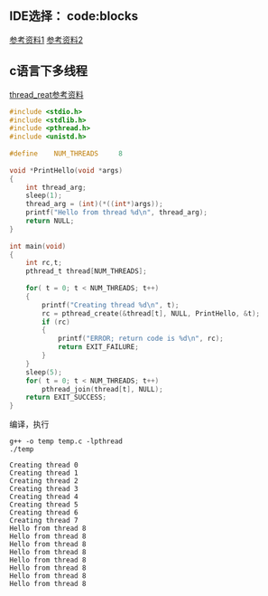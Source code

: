 ## IDE选择： code:blocks

[参考资料1](https://linux.cn/article-5078-1.html) [参考资料2](http://www.cnblogs.com/Nimeux/archive/2010/07/07/1772788.html)


## c语言下多线程
[thread_reat参考资料](https://baike.baidu.com/item/pthread_create)

``` c
#include <stdio.h>
#include <stdlib.h>
#include <pthread.h>
#include <unistd.h>
 
#define    NUM_THREADS     8
 
void *PrintHello(void *args)
{
    int thread_arg;
    sleep(1);
    thread_arg = (int)(*((int*)args));
    printf("Hello from thread %d\n", thread_arg);
    return NULL;
}
 
int main(void)
{
    int rc,t;
    pthread_t thread[NUM_THREADS];
 
    for( t = 0; t < NUM_THREADS; t++)
    {
        printf("Creating thread %d\n", t);
        rc = pthread_create(&thread[t], NULL, PrintHello, &t);
        if (rc)
        {
            printf("ERROR; return code is %d\n", rc);
            return EXIT_FAILURE;
        }
    }
    sleep(5);
    for( t = 0; t < NUM_THREADS; t++)
        pthread_join(thread[t], NULL);
    return EXIT_SUCCESS;
}
```

编译，执行
```
g++ -o temp temp.c -lpthread
./temp
```

```
Creating thread 0
Creating thread 1
Creating thread 2
Creating thread 3
Creating thread 4
Creating thread 5
Creating thread 6
Creating thread 7
Hello from thread 8
Hello from thread 8
Hello from thread 8
Hello from thread 8
Hello from thread 8
Hello from thread 8
Hello from thread 8
Hello from thread 8

```
